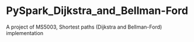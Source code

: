 # PySpark_Dijkstra_and_Bellman-Ford
A project of MS5003, Shortest paths (Dijkstra and Bellman-Ford) implementation

